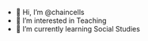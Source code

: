 - 👋 Hi, I’m @chaincells
- 👀 I’m interested in Teaching
- 🌱 I’m currently learning Social Studies

<!---
chaincells/chaincells is a ✨ special ✨ repository because its `README.md` (this file) appears on your GitHub profile.
You can click the Preview link to take a look at your changes.
--->
